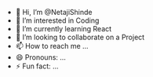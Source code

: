- 👋 Hi, I’m @NetajiShinde
- 👀 I’m interested in Coding
- 🌱 I’m currently learning React
- 💞️ I’m looking to collaborate on a Project
- 📫 How to reach me ...
- 😄 Pronouns: ...
- ⚡ Fun fact: ...

<!---
NetajiShinde/NetajiShinde is a ✨ special ✨ repository because its `README.md` (this file) appears on your GitHub profile.
You can click the Preview link to take a look at your changes.
--->

